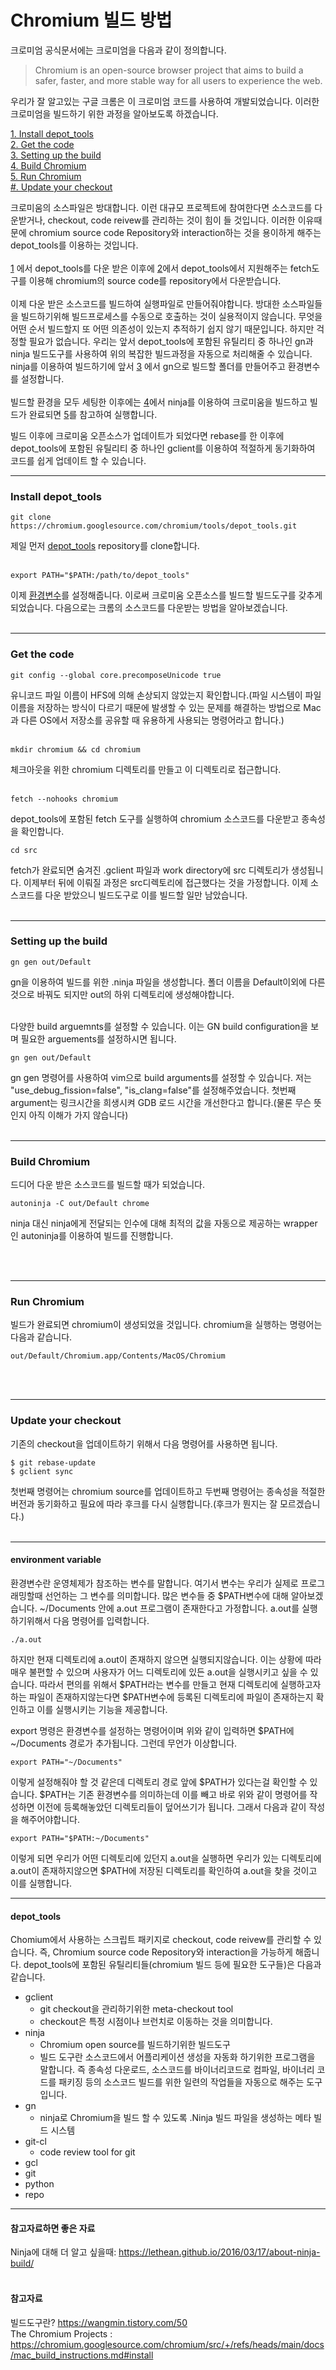 # Chromium 빌드 방법

크로미엄 공식문서에는 크로미엄을 다음과 같이 정의합니다.
> Chromium is an open-source browser project that aims to build a safer, faster, and more stable way for all users to experience the web.

우리가 잘 알고있는 구글 크롬은 이 크로미엄 코드를 사용하여 개발되었습니다. 이러한 크로미엄을 빌드하기 위한 과정을 알아보도록 하겠습니다.

[1. Install depot_tools](#Install-depot_tools)  
[2. Get the code](#Get-the-code)  
[3. Setting up the build](#Setting-up-the-build)  
[4. Build Chromium](#Build-Chromium)  
[5. Run Chromium](#Run-Chromium)  
[#. Update your checkout](#Update-your-checkout)  

크로미움의 소스파일은 방대합니다. 이런 대규모 프로젝트에 참여한다면 소스코드를 다운받거나, checkout, code reivew를 관리하는 것이 힘이 들 것입니다. 이러한 이유때문에 chromium source code Repository와 interaction하는 것을 용이하게 해주는 depot_tools를 이용하는 것입니다.
<br><br>
[1](#Install-depot_tools)  에서 depot_tools를 다운 받은 이후에 [2](#Get-the-code)에서 depot_tools에서 지원해주는 fetch도구를 이용해 chromium의 source code를 repository에서 다운받습니다. 
<br><br>
이제 다운 받은 소스코드를 빌드하여 실행파일로 만들어줘야합니다. 방대한 소스파일들을 빌드하기위해 빌드프로세스를 수동으로 호출하는 것이 실용적이지 않습니다. 무엇을 어떤 순서 빌드할지 또 어떤 의존성이 있는지 추적하기 쉽지 않기 때문입니다. 하지만 걱정할 필요가 없습니다. 우리는 앞서 depot_tools에 포함된 유틸리티 중 하나인 gn과 ninja 빌드도구를 사용하여 위의 복잡한 빌드과정을 자동으로 처리해줄 수 있습니다. ninja를 이용하여 빌드하기에 앞서 [3](#Setting-up-the-build) 에서 gn으로 빌드할 폴더를 만들어주고 환경변수를 설정합니다.
<br><br>
빌드할 환경을 모두 세팅한 이후에는 [4](#Build-Chromium)에서 ninja를 이용하여 크로미움을 빌드하고 빌드가 완료되면 [5](#Run-Chromium)를 참고하여 실행합니다.

빌드 이후에 크로미움 오픈소스가 업데이트가 되었다면 rebase를 한 이후에 depot_tools에 포함된 유틸리티 중 하나인 gclient를 이용하여 적절하게 동기화하여 코드를 쉽게 업데이트 할 수 있습니다.
<br>
<hr>  
  
### Install depot_tools  

```console
git clone https://chromium.googlesource.com/chromium/tools/depot_tools.git
```
제일 먼저 [depot_tools](#depot_tools) repository를 clone합니다.
<br><br>
```console
export PATH="$PATH:/path/to/depot_tools"
```
이제 [환경변수](#environment-variable)를 설정해줍니다. 이로써 크로미움 오픈소스를 빌드할 빌드도구를 갖추게 되었습니다. 다음으로는 크롬의 소스코드를 다운받는 방법을 알아보겠습니다.
<br><br>
<hr>  
  
### Get the code

```console
git config --global core.precomposeUnicode true
```  
유니코드 파일 이름이 HFS에 의해 손상되지 않았는지 확인합니다.(파일 시스템이 파일 이름을 저장하는 방식이 다르기 때문에 발생할 수 있는 문제를 해결하는 방법으로 Mac과 다른 OS에서 저장소를 공유할 때 유용하게 사용되는 명령어라고 합니다.)
<br><br>
```console
mkdir chromium && cd chromium
```
체크아웃을 위한 chromium 디렉토리를 만들고 이 디렉토리로 접근합니다.
<br><br>
```console
fetch --nohooks chromium
```
depot_tools에 포함된 fetch 도구를 실행하여 chromium 소스코드를 다운받고 종속성을 확인합니다.

```console
cd src
```  
fetch가 완료되면 숨겨진 .gclient 파일과 work directory에 src 디렉토리가 생성됩니다. 이제부터 뒤에 이뤄질 과정은 src디렉토리에 접근했다는 것을 가정합니다. 이제 소스코드를 다운 받았으니 빌드도구로 이를 빌드할 일만 남았습니다. 
<br><br>
<hr>
  
### Setting up the build
```console
gn gen out/Default
```
gn을 이용하여 빌드를 위한 .ninja 파일을 생성합니다. 폴더 이름을 Default이외에 다른 것으로 바꿔도 되지만 out의 하위 디렉토리에 생성해야합니다.
<br><br>

다양한 build arguemnts를 설정할 수 있습니다. 이는 GN build configuration을 보며 필요한 arguements를 설정하시면 됩니다.
```console
gn gen out/Default
```
gn gen 명령어를 사용하여 vim으로 build arguments를 설정할 수 있습니다. 저는 "use_debug_fission=false", "is_clang=false"를 설정해주었습니다. 첫번째 argument는 링크시간을 희생시켜 GDB 로드 시간을 개선한다고 합니다.(물론 무슨 뜻인지 아직 이해가 가지 않습니다)
<br><br>
<hr>  
  
### Build Chromium
드디어 다운 받은 소스코드를 빌드할 때가 되었습니다.  
```console
autoninja -C out/Default chrome
```
ninja 대신 ninja에게 전달되는 인수에 대해 최적의 값을 자동으로 제공하는 wrapper인 autoninja를 이용하여 빌드를 진행합니다.

<br><br>
<hr>  
  
### Run Chromium  
빌드가 완료되면 chromium이 생성되었을 것입니다. chromium을 실행하는 명령어는 다음과 같습니다.
```console
out/Default/Chromium.app/Contents/MacOS/Chromium
```
<br><br>
<hr>  
  
### Update your checkout
기존의 checkout을 업데이트하기 위해서 다음 명령어를 사용하면 됩니다.
```console
$ git rebase-update
$ gclient sync
```
첫번째 명령어는 chromium source를 업데이트하고 두번째 명령어는 종속성을 적절한 버전과 동기화하고 필요에 따라 후크를 다시 실행합니다.(후크가 뭔지는 잘 모르겠습니다.)
<br><br>
<hr>  

#### environment variable
환경변수란 운영체제가 참조하는 변수를 말합니다. 여기서 변수는 우리가 실제로 프로그래밍할때 선언하는 그 변수를 의미합니다. 많은 변수들 중 $PATH변수에 대해 알아보겠습니다. ~/Documents 안에 a.out 프로그램이 존재한다고 가정합니다. a.out를 실행하기위해서 다음 명령어를 입력합니다.
```console
./a.out
``` 
하지만 현재 디렉토리에 a.out이 존재하지 않으면 실행되지않습니다. 이는 상황에 따라 매우 불편할 수 있으며 사용자가 어느 디렉토리에 있든 a.out을 실행시키고 싶을 수 있습니다. 따라서 편의를 위해서 $PATH라는 변수를 만들고 현재 디렉토리에 실행하고자하는 파일이 존재하지않는다면 $PATH변수에 등록된 디렉토리에 파일이 존재하는지 확인하고 이를 실행시키는 기능을 제공합니다.

export 명령은 환경변수를 설정하는 명령어이며 위와 같이 입력하면 $PATH에 ~/Documents 경로가 추가됩니다. 그런데 무언가 이상합니다. 
```console
export PATH="~/Documents"
```
이렇게 설정해줘야 할 것 같은데 디렉토리 경로 앞에 $PATH가 있다는걸 확인할 수 있습니다. $PATH는 기존 환경변수를 의미하는데 이를 빼고 바로 위와 같이 명령어를 작성하면 이전에 등록해놓았던 디렉토리들이 덮어쓰기가 됩니다. 그래서 다음과 같이 작성을 해주어야합니다.
```console
export PATH="$PATH:~/Documents"
```
이렇게 되면 우리가 어떤 디렉토리에 있던지 a.out을 실행하면 우리가 있는 디렉토리에 a.out이 존재하지않으면 $PATH에 저장된 디렉토리를 확인하여 a.out을 찾을 것이고 이를 실행합니다.
<hr>  
  
#### depot_tools
Chomium에서 사용하는 스크립트 패키지로 checkout, code reivew를 관리할 수 있습니다. 즉, Chromium source code Repository와 interaction을 가능하게 해줍니다. depot_tools에 포함된 유틸리티들(chromium 빌드 등에 필요한 도구들)은 다음과 같습니다.

* gclient
    * git checkout을 관리하기위한 meta-checkout tool
    * checkout은 특정 시점이나 브런치로 이동하는 것을 의미합니다.
* ninja
    * Chromium open source를 빌드하기위한 빌드도구
    * 빌드 도구란 소스코드에서 어플리케이션 생성을 자동화 하기위한 프로그램을 말합니다. 즉 종속성 다운로드, 소스코드를 바이너리코드로 컴파일, 바이너리 코드를 패키징 등의 소스코드 빌드를 위한 일련의 작업들을 자동으로 해주는 도구입니다.
* gn
    * ninja로 Chromium을 빌드 할 수 있도록 .Ninja 빌드 파일을 생성하는 메타 빌드 시스템
* git-cl
    * code review tool for git
* gcl
* git
* python
* repo

<hr>  
  
#### 참고자료하면 좋은 자료
Ninja에 대해 더 알고 싶을때: https://lethean.github.io/2016/03/17/about-ninja-build/  
<br>
#### 참고자료
빌드도구란? https://wangmin.tistory.com/50  
The Chromium Projects : https://chromium.googlesource.com/chromium/src/+/refs/heads/main/docs/mac_build_instructions.md#install
